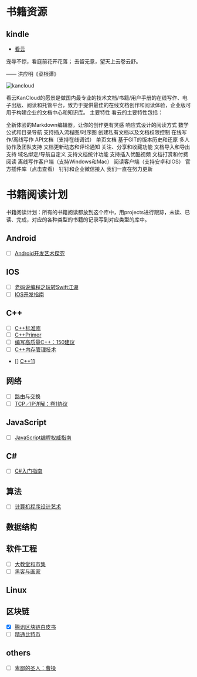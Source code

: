 # 书籍资源
## kindle
- [看云](https://www.kancloud.cn/explore)

宠辱不惊，看庭前花开花落；
去留无意，望天上云卷云舒。

—— 洪应明《菜根谭》

![kancloud](https://box.kancloud.cn/2015-04-02_551cacc9d213c.jpg)

看云KanCloud的愿景是做国内最专业的技术文档/书籍/用户手册的在线写作、电子出版、阅读和托管平台，致力于提供最佳的在线文档创作和阅读体验，企业版可用于构建企业的文档中心和知识库。
主要特性
看云的主要特性包括：

全新体验的Markdown编辑器，让你的创作更有灵感
响应式设计的阅读方式
数学公式和目录导航
支持插入流程图/时序图
创建私有文档以及文档权限控制
在线写作/离线写作
API文档（支持在线调试）
单页文档
基于GIT的版本历史和还原
多人协作及团队支持
文档更新动态和评论通知
关注、分享和收藏功能
文档导入和导出支持
域名绑定/导航自定义
支持文档统计功能
支持插入优酷视频
文档打赏和付费阅读
离线写作客户端（支持Windows和Mac）
阅读客户端（支持安卓和IOS）
官方插件库（点击查看）
钉钉和企业微信接入
我们一直在努力更新

# 书籍阅读计划
书籍阅读计划：所有的书籍阅读都放到这个库中，用projects进行跟踪，未读、已读、完成，对应的各种类型的书籍的记录写到对应类型的库中。

## Android
- [ ] [Android开发艺术探究](https://github.com/qmsggg/qmsggg_book_sche/issues/1)

## IOS
- [ ] [老码说编程之玩转Swift江湖](https://github.com/qmsggg/qmsggg_book_sche/issues/3)
- [ ] [IOS开发指南](https://github.com/qmsggg/qmsggg_book_sche/issues/7)

## C++
- [ ] [C++标准库](https://github.com/qmsggg/qmsggg_book_sche/issues/4)
- [ ] [C++Primer](https://github.com/qmsggg/qmsggg_book_sche/issues/5)
- [ ] [编写高质量C++：150建议](https://github.com/qmsggg/qmsggg_book_sche/issues/10)
- [ ] [C++内存管理技术](https://github.com/qmsggg/qmsggg_book_sche/issues/11)
- [] [C++11]()

## 网络
- [ ] [路由与交换](https://github.com/qmsggg/qmsggg_book_sche/issues/2)
- [ ] [TCP／IP详解：卷1协议](https://github.com/qmsggg/qmsggg_book_sche/issues/8)

## JavaScript
- [ ] [JavaScript编程权威指南]()

## C#
- [ ] [C#入门指南]()

## 算法
- [ ] [计算机程序设计艺术](https://github.com/qmsggg/qmsggg_book_sche/issues/7)

## 数据结构

## 软件工程
- [ ] [大教堂和市集](https://github.com/qmsggg/qmsggg_book_sche/issues/9)
- [ ] [黑客与画家](https://github.com/qmsggg/qmsggg_book_sche/issues/13)

## Linux

## 区块链
- [x] [腾讯区块链白皮书](https://github.com/qmsggg/qmsggg_book_sche/issues/12)
- [ ] [精通比特币](https://github.com/qmsggg/qmsggg_book_sche/issues/13)

## others
- [ ] [卑鄙的圣人：曹操](https://github.com/qmsggg/qmsggg_book_sche/issues/6)
